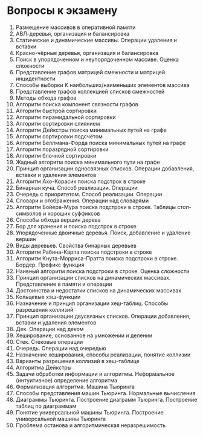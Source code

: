 # Вопросы к экзамену
1. Размещение массивов в оперативной памяти
2. АВЛ-деревья, организация и балансировка
3. Статические и динамические массивы. Операции удаления и вставки
4. Красно-чёрные деревья, организация и балансировка
5. Поиск в упорядоченном и неупорядоченном массиве. Оценка сложности
6. Представление графов матрицей смежности и матрицей инцидентности
7. Способы выборки K наибольших/наименьших элементов массива
8. Представление графов коллекцией списков смежностей
9. Методы обхода графов
10. Алгоритм поиска компонент связности графов
11. Алгоритм быстрой сортировки
12. Алгоритм пирамидальной сортировки
13. Алгоритм сортировки слиянием
14. Алгоритм Дейкстры поиска минимальных путей на графе
15. Алгоритм сортировки подсчётом
16. Алгоритм Беллмана-Форда поиска минимальных путей на графе
17. Алгоритм поразрядной сортировки
18. Алгоритм блочной сортировки
19. Жадный алгоритм поиска минимального пути на графе
20. Принцип организации односвязных списков. Операции добавления, вставки и удаления элементов
21. Алгоритм Ахо-Корасик поиска подстрок в строке
22. Бинарная куча. Способ реализации. Операции
23. Очередь с приоритетом. Способ реализации. Операции
24. Словари и отображения. Операции над словарями
25. Алгоритм Бойера-Мура поиска подстроки в строке. Таблицы стоп-символов и хороших суффиксов
26. Способы обхода вершин дерева
27. Бор для хранения и поиска подстрок в строке
28. Упорядоченные двоичные деревья. Поиск, добавление и удаление вершин
29. Виды деревьев. Свойства бинарных деревьев
30. Алгоритм Рабина-Карпа поиска подстроки в строке
31. Алгоритм Кнута-Морриса-Пратта поиска подстроки в строке. Бордер. Префикс функция
32. Наивный алгоритм поиска подстроки в строке. Оценка сложности
33. Принцип организации списков на динамических массивах. Представление в памяти и операции
34. Достоинства и недостатки списков на динамических массивах
35. Кольцевые хэш-функции
36. Назначение и принцип организации хеш-таблиц. Способы разрешения коллизий
37. Принцип организации двусвязных списков. Операции добавления, вставки и удаления элементов
38. Дек. Операции над деком
39. Хеширование, основанное на умножении и делении
40. Стек. Стековые операции
41. Очередь. Операции над очередью
42. Назначение хеширования, способы реализации, понятие коллизии
43. Варианты разрешения коллизий в хеш-таблице
44. Алгоритма Дейкстры
45. Задачи обработки информации и алгоритмы. Неформальное (интуитивное) определение алгоритма
46. Формализация алгоритма. Машина Тьюринга
47. Способы представления машин Тьюринга. Нормальные вычисления
48. Диаграммы Тьюринга. Построение диаграмм Тьюринга. Построение таблиц по диаграммам
49. Понятие универсальной машины Тьюринга. Построение универсальной машины Тьюринга
50. Проблема останова и алгоритмическая неразрешимость

